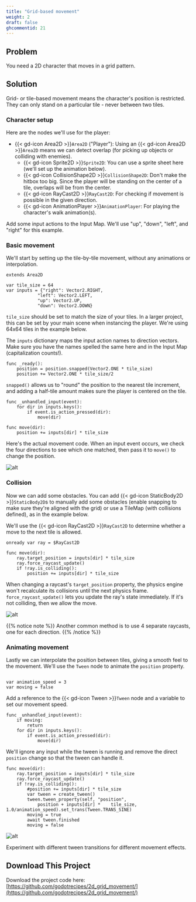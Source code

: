```yaml
---
title: "Grid-based movement"
weight: 2
draft: false
ghcommentid: 21
---
```


## Problem

You need a 2D character that moves in a grid pattern.

## Solution

Grid- or tile-based movement means the character's position is restricted. They can only stand on a particular tile - never between two tiles.

### Character setup

Here are the nodes we'll use for the player:

- {{< gd-icon Area2D >}}`Area2D` ("Player"): Using an {{< gd-icon Area2D >}}`Area2D` means we can detect overlap (for picking up objects or colliding with enemies).
  - {{< gd-icon Sprite2D >}}`Sprite2D`: You can use a sprite sheet here (we'll set up the animation below).
  - {{< gd-icon CollisionShape2D >}}`CollisionShape2D`: Don't make the hitbox too big. Since the player will be standing on the center of a tile, overlaps will be from the center.
  - {{< gd-icon RayCast2D >}}`RayCast2D`: For checking if movement is possible in the given direction.
  - {{< gd-icon AnimationPlayer >}}`AnimationPlayer`: For playing the character's walk animation(s).

Add some input actions to the Input Map. We'll use "up", "down", "left", and "right" for this example.

### Basic movement

We'll start by setting up the tile-by-tile movement, without any animations
or interpolation.

```gdscript
extends Area2D

var tile_size = 64
var inputs = {"right": Vector2.RIGHT,
            "left": Vector2.LEFT,
            "up": Vector2.UP,
            "down": Vector2.DOWN}
```

`tile_size` should be set to match the size of your tiles. In a larger project, this can be set by your main scene when instancing the player. We're using 64x64 tiles in the example below.

The `inputs` dictionary maps the input action names to direction vectors. Make sure you have the names spelled the same here and in the Input Map (capitalization counts!).

```gdscript
func _ready():
    position = position.snapped(Vector2.ONE * tile_size)
    position += Vector2.ONE * tile_size/2
```

`snapped()` allows us to "round" the position to the nearest tile increment, and adding a half-tile amount makes sure the player is centered on the tile.

```gdscript
func _unhandled_input(event):
    for dir in inputs.keys():
        if event.is_action_pressed(dir):
            move(dir)

func move(dir):
    position += inputs[dir] * tile_size
```

Here's the actual movement code. When an input event occurs, we check the four directions to see which one matched, then pass it to `move()` to change the position.

![alt](/godot_recipes/4.x/img/grid_example1.gif)

### Collision

Now we can add some obstacles. You can add {{< gd-icon StaticBody2D >}}`StaticBody2D`s to manually add some obstacles (enable snapping to make sure they're aligned with the grid) or use a TileMap (with collisions defined), as in the example below.

We'll use the {{< gd-icon RayCast2D >}}`RayCast2D` to determine whether a move to the next tile is allowed.

```gdscript
onready var ray = $RayCast2D

func move(dir):
    ray.target_position = inputs[dir] * tile_size
    ray.force_raycast_update()
    if !ray.is_colliding():
        position += inputs[dir] * tile_size
```

When changing a raycast's `target_position` property, the physics engine won't recalculate its collisions until the next physics frame. `force_raycast_update()` lets you update the ray's state immediately. If it's not colliding, then we allow the move.

![alt](/godot_recipes/4.x/img/grid_example2.gif)

{{% notice note %}}
Another common method is to use 4 separate raycasts, one for each direction.
{{% /notice %}}

### Animating movement

Lastly we can interpolate the position between tiles, giving a smooth feel to the movement. We'll use the `Tween` node to animate the `position` property.

```gdscript

var animation_speed = 3
var moving = false
```

Add a reference to the {{< gd-icon Tween >}}`Tween` node and a variable to set our movement speed.

```gdscript
func _unhandled_input(event):
    if moving:
        return
    for dir in inputs.keys():
        if event.is_action_pressed(dir):
            move(dir)
```

We'll ignore any input while the tween is running and remove the direct `position` change so that the tween can handle it.

```gdscript
func move(dir):
    ray.target_position = inputs[dir] * tile_size
    ray.force_raycast_update()
    if !ray.is_colliding():
        #position += inputs[dir] * tile_size
        var tween = create_tween()
        tween.tween_property(self, "position",
            position + inputs[dir] *    tile_size, 1.0/animation_speed).set_trans(Tween.TRANS_SINE)
        moving = true
        await tween.finished
        moving = false
```




![alt](/godot_recipes/4.x/img/grid_example3.gif)

Experiment with different tween transitions for different movement effects.

## <i class="fas fa-code-branch"></i> Download This Project

Download the project code here: [https://github.com/godotrecipes/2d_grid_movement/](https://github.com/godotrecipes/2d_grid_movement/)

<!-- ## Related Recipes

- [Input Actions](/godot_recipes/3.x/input/input_actions/)
- [Interpolation](/godot_recipes/3.x/math/interpolation/) -->